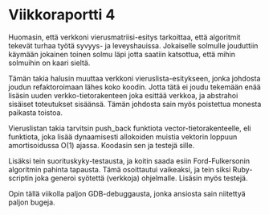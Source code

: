 # Viikkoraportti 4

Huomasin, että verkkoni vierusmatriisi-esitys tarkoittaa, että algoritmit tekevät turhaa työtä syvyys- ja leveyshauissa. Jokaiselle solmulle jouduttiin käymään jokainen toinen solmu läpi jotta saatiin katsottua, että mihin solmuihin on kaari sieltä.

Tämän takia halusin muuttaa verkkoni vieruslista-esitykseen, jonka johdosta joudun refaktoroimaan lähes koko koodin. Jotta tätä ei joudu tekemään enää lisäsin uuden verkko-tietorakenteen joka esittää verkkoa, ja abstrahoi sisäiset toteutukset sisäänsä. Tämän johdosta sain myös poistettua monesta paikasta toistoa.

Vieruslistan takia tarvitsin push_back funktiota vector-tietorakenteelle, eli funktiota, joka lisää dynaamisesti allokoiden muistia vektorin loppuun amortisoidussa O(1) ajassa. Koodasin sen ja testejä sille.

Lisäksi tein suorituskyky-testausta, ja koitin saada esiin Ford-Fulkersonin algoritmin pahinta tapausta. Tämä osoittautui vaikeaksi, ja tein siksi Ruby-scriptin joka generoi syötettä (verkkoja) ohjelmalle. Lisäsin myös testejä.

Opin tällä viikolla paljon GDB-debuggausta, jonka ansiosta sain niitettyä paljon bugeja.
